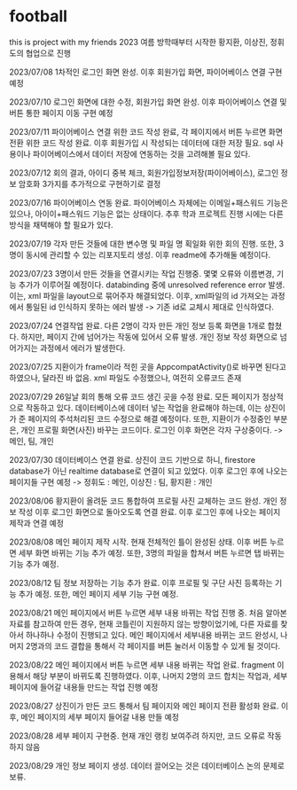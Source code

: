# football
this is project with my friends
2023 여름 방학때부터 시작한 황지환, 이상진, 정휘도의 협업으로 진행

2023/07/08
1차적인 로그인 화면 완성. 이후 회원가입 화면, 파이어베이스 연결 구현 예정

2023/07/10
로그인 화면에 대한 수정, 회원가입 화면 완성. 이후 파이어베이스 연결 및 버튼 통한 페이지 이동 구현 예정

2023/07/11
파이어베이스 연결 위한 코드 작성 완료, 각 페이지에서 버튼 누르면 화면 전환 위한 코드 작성 완료.
이후 회원가입 시 작성되는 데이터에 대한 저장 필요. sql 사용이나 파이어베이스에서 데이터 저장에 연동하는 것을 고려해볼 필요 있다.

2023/07/12
회의 결과, 아이디 중복 체크, 회원가입정보저장(파이어베이스), 로그인 정보 암호화 3가지를 추가적으로 구현하기로 결정

2023/07/16
파이어베이스 연동 완료. 파이어베이스 자체에는 이메일+패스워드 기능은 있으나, 아이이+패스워드 기능은 없는 상태이다. 추후 학과 프로젝트 진행 시에는 다른 방식을 채택해야 할 필요가 있다.

2023/07/19
각자 만든 것들에 대한 변수명 및 파일 명 획일화 위한 회의 진행. 또한, 3명이 동시에 관리할 수 있는 리포지토리 생성. 이후 readme에 추가해둘 예정이다.

2023/07/23
3명이서 만든 것들을 연결시키는 작업 진행중. 몇몇 오류와 이름변경, 기능 추가가 이루어질 예정이다.
databinding 중에 unresolved reference error 발생. 이는, xml 파일을 layout으로 묶어주자 해결되었다.
이후, xml파일의 id 가져오는 과정에서 통일된 id 인식하지 못하는 에러 발생 -> 기존 id로 교체시 제대로 인식하였다.

2023/07/24
연결작업 완료. 다른 2명이 각자 만든 개인 정보 등록 화면을 1개로 합쳤다.
하지만, 페이지 간에 넘어가는 작동에 있어서 오류 발생. 개인 정보 작성 화면으로 넘어가지는 과정에서 에러가 발생한다.

2023/07/25
지환이가 frame이라 적힌 곳을 AppcompatActivity()로 바꾸면 된다고 하였으나, 달라진 바 없음.
xml 파일도 수정했으나, 여전히 오류코드 존재

2023/07/29
26일날 회의 통해 오류 코드 생긴 곳을 수정 완료. 모든 페이지가 정상적으로 작동하고 있다.
데이터베이스에 데이터 넣는 작업을 완료해야 하는데, 이는 상진이가 준 페이지의 주석처리된 코드 수정으로 해결 예정이다.
또한, 지환이가 수정중인 부분은, 개인 프로필 화면(사진) 바꾸는 코드이다.
로그인 이후 화면은 각자 구상중이다. -> 메인, 팀, 개인

2023/07/30
데이터베이스 연결 완료. 상진이 코드 기반으로 하니, firestore database가 아닌 realtime database로 연결이 되고 있었다.
이후 로그인 후에 나오는 페이지들 구현 예정 -> 정휘도 : 메인, 이상진 : 팀, 황지환 : 개인

2023/08/06
황지환이 올려둔 코드 통합하여 프로필 사진 교체하는 코드 완성. 개인 정보 작성 이후 로그인 화면으로 돌아오도록 연결 완료.
이후 로그인 후에 나오는 페이지 제작과 연결 예정

2023/08/08
메인 페이지 제작 시작. 현재 전체적인 틀이 완성된 상태.
이후 버튼 누르면 세부 화면 바뀌는 기능 추가 예정. 또한, 3명의 파일을 합쳐서 버튼 누르면 탭 바뀌는 기능 추가 예정.

2023/08/12
팀 정보 저장하는 기능 추가 완료.
이후 프로필 및 구단 사진 등록하는 기능 추가 예정. 또한, 메인 페이지 세부 기능 구현 예정.

2023/08/21
메인 페이지에서 버튼 누르면 세부 내용 바뀌는 작업 진행 중. 처음 알아본 자료를 참고하여 만든 경우, 현재 코틀린이 지원하지 않는 방향이었기에, 다른 자료를 찾아서 하나하나 수정이 진행되고 있다.
메인 페이지에서 세부내용 바뀌는 코드 완성시, 나머지 2명과의 코드 결합을 통해서 각 페이지를 버튼 눌러서 이동할 수 있게 될 것이다.

2023/08/22
메인 페이지에서 버튼 누르면 세부 내용 바뀌는 작업 완료. fragment 이용해서 해당 부분이 바뀌도록 진행하였다.
이후, 나머지 2명의 코드 합치는 작업과, 세부 페이지에 들어갈 내용들 만드는 작업 진행 예정

2023/08/27
상진이가 만든 코드 통해서 팀 페이지와 메인 페이지 전환 활성화 완료.
이후, 메인 페이지의 세부 페이지 들어갈 내용 만들 예정

2023/08/28
세부 페이지 구현중. 현재 개인 랭킹 보여주려 하지만, 코드 오류로 작동하지 않음

2023/08/29
개인 정보 페이지 생성. 데이터 끌어오는 것은 데이터베이스 논의 문제로 보류.
